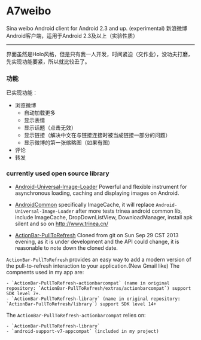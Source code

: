 A7weibo
=======

Sina weibo Android client for Android 2.3 and up. (experimental) 
新浪微博Android客户端，适用于Android 2.3及以上（实验性质）

-----

界面虽然是Holo风格，但是只有我一人开发，时间紧迫（交作业），没功夫打磨，先实现功能要紧，所以就比较丑了。

### 功能

已实现功能：

- 浏览微博
	+ 自动加载更多
	+ 显示表情
	+ 显示话题（点击无效）
	+ 显示链接（解决中文在与链接连接时被当成链接一部分的问题）
	+ 显示微博的第一张缩略图（如果有图）
- 评论
- 转发


### currently used open source library


- [Android-Universal-Image-Loader][image-loader]
Powerful and flexible instrument for asynchronous loading, caching and displaying images on Android.

- [AndroidCommon][android-common] specifically ImageCache, it will replace `Android-Universal-Image-Loader` after more tests
trinea android common lib, include ImageCache, DropDownListView, DownloadManager, install apk silent and so on 
http://www.trinea.cn/

- [ActionBar-PullToRefresh][pull-refresh]
Cloned from git on Sun Sep 29  CST 2013 evening, as it is under development and the API could change, it is reasonable to note down the cloned date.

`ActionBar-PullToRefresh` provides an easy way to add a modern version of the pull-to-refresh interaction to your application.(New Gmail like)
The compnents used in my app are:

	- `ActionBar-PullToRefresh-actionbarcompat` (name in original repository: `ActionBar-PullToRefresh/extras/actionbarcompat`) support SDK level 7+.
	- `ActionBar-PullToRefresh-library` (name in original repository:  `ActionBar-PullToRefresh/library`) support SDK level 14+

The `ActionBar-PullToRefresh-actionbarcompat` relies on:

	- `ActionBar-PullToRefresh-library`
	- `android-support-v7-appcompat` (included in my project)


[image-loader]: https://github.com/nostra13/Android-Universal-Image-Loader
[pull-refresh]: https://github.com/chrisbanes/ActionBar-PullToRefresh
[android-common]: https://github.com/Trinea/AndroidCommon/
